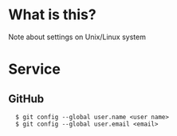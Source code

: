 # What is this?
Note about settings on Unix/Linux system

# Service
## GitHub
```
  $ git config --global user.name <user name>
  $ git config --global user.email <email>
```


